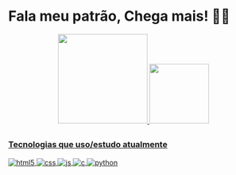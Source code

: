 <h1>Fala meu patrão, Chega mais! 🐱‍👤</h1>

<div align="center">
  <a href="https://github.com/Nathan-013">
  <img height="180em" src="https://github-readme-stats.vercel.app/api?username=Nathan-013&show_icons=true&theme=github_dark&include_all_commits=true&count_private=false"/>
  <img height="120em"  src="https://github-readme-stats.vercel.app/api/top-langs/?username=Nathan-013&layout=compact&langs_count=7&theme=github_dark"/>
</div>

##
### Tecnologias que uso/estudo atualmente
<div style="display: inline_block">
  <img align="center" alt="html5" src="https://img.shields.io/badge/HTML5-E34F26?style=for-the-badge&logo=html5&logoColor=white"/>
  <img align="center" alt="css" src="https://img.shields.io/badge/CSS-239120?&style=for-the-badge&logo=css3&logoColor=white"/>
  <img align="center" alt="js" src="https://img.shields.io/badge/JavaScript-323330?style=for-the-badge&logo=javascript&logoColor=F7DF1E"/>
  <img align="center" alt="c" src="https://img.shields.io/badge/C-00599C?style=for-the-badge&logo=c&logoColor=white"/>
  <img align="center" alt="python" src="https://img.shields.io/badge/Python-14354C?style=for-the-badge&logo=python&logoColor=white"/>
</div>
